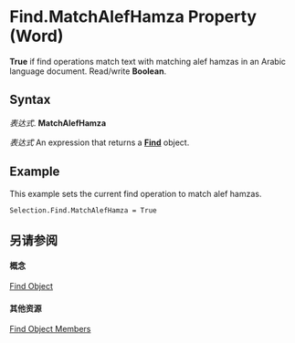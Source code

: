 
# Find.MatchAlefHamza Property (Word)

 **True** if find operations match text with matching alef hamzas in an Arabic language document. Read/write **Boolean**.


## Syntax

 _表达式_. **MatchAlefHamza**

 _表达式_ An expression that returns a **[Find](da822788-cad5-992a-a835-18cc574cc324.md)** object.


## Example

This example sets the current find operation to match alef hamzas.


```
Selection.Find.MatchAlefHamza = True
```


## 另请参阅


#### 概念


[Find Object](da822788-cad5-992a-a835-18cc574cc324.md)
#### 其他资源


[Find Object Members](http://msdn.microsoft.com/library/21f00da0-4c84-ace3-fc79-a55a9ed64360%28Office.15%29.aspx)